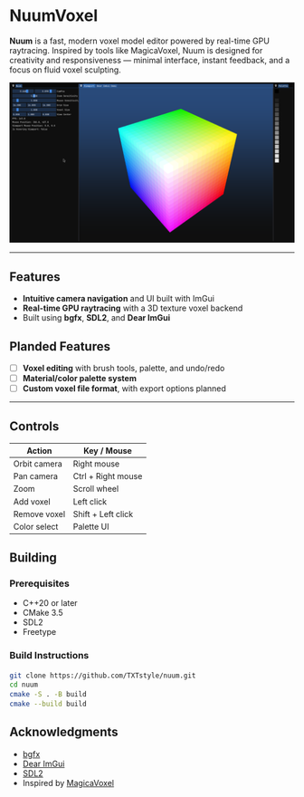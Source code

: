 # NuumVoxel

**Nuum** is a fast, modern voxel model editor powered by real-time GPU raytracing. Inspired by tools like MagicaVoxel, Nuum is designed for creativity and responsiveness — minimal interface, instant feedback, and a focus on fluid voxel sculpting.

![NuumVoxel](preview.png)

---

## Features

- **Intuitive camera navigation** and UI built with ImGui
- **Real-time GPU raytracing** with a 3D texture voxel backend
- Built using **bgfx**, **SDL2**, and **Dear ImGui**

## Planded Features

- [ ] **Voxel editing** with brush tools, palette, and undo/redo
- [ ] **Material/color palette system**
- [ ] **Custom voxel file format**, with export options planned

---

## Controls

| Action       | Key / Mouse        |
| ------------ | ------------------ |
| Orbit camera | Right mouse        |
| Pan camera   | Ctrl + Right mouse |
| Zoom         | Scroll wheel       |
| Add voxel    | Left click         |
| Remove voxel | Shift + Left click |
| Color select | Palette UI         |

## Building

### Prerequisites

- C++20 or later
- CMake 3.5
- SDL2
- Freetype

### Build Instructions

```bash
git clone https://github.com/TXTstyle/nuum.git
cd nuum
cmake -S . -B build
cmake --build build
```

## Acknowledgments

- [bgfx](https://github.com/bkaradzic/bgfx)
- [Dear ImGui](https://github.com/ocornut/imgui)
- [SDL2](https://www.libsdl.org/)
- Inspired by [MagicaVoxel](https://ephtracy.github.io/)
